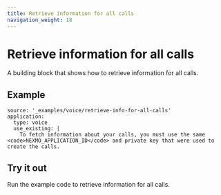 ```yaml
---
title: Retrieve information for all calls
navigation_weight: 18
---
```


# Retrieve information for all calls

A building block that shows how to retrieve information for all calls.

## Example

```building_blocks
source: '_examples/voice/retrieve-info-for-all-calls'
application:
  type: voice
  use_existing: |
    To fetch information about your calls, you must use the same <code>NEXMO_APPLICATION_ID</code> and private key that were used to create the calls.
```

## Try it out

Run the example code to retrieve information for all calls.
